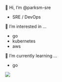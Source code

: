 👋 Hi, I’m @parksm-sre
- SRE / DevOps

👀 I’m interested in ...
- go
- kubernetes
- aws

🌱 I’m currently learning ...
- go

<p> <img align=“center” src="https://github-readme-stats.vercel.app/api?username=SktlerPark&show_icons=true&hide=stars,issues"

